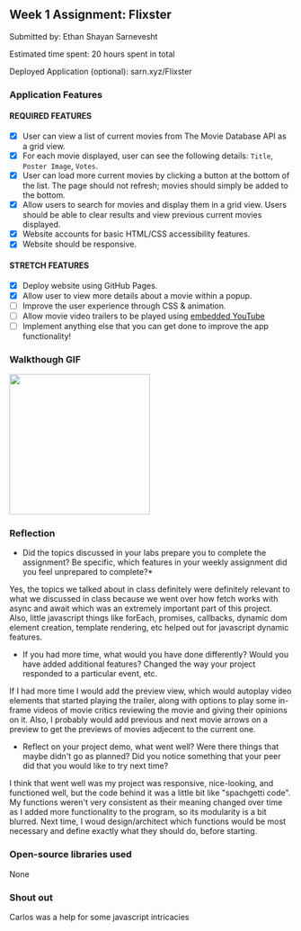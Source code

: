 
## Week 1 Assignment: Flixster

Submitted by: Ethan Shayan Sarnevesht

Estimated time spent: 20 hours spent in total

Deployed Application (optional): sarn.xyz/Flixster

### Application Features

#### REQUIRED FEATURES

- [x] User can view a list of current movies from The Movie Database API as a grid view.
- [x] For each movie displayed, user can see the following details: `Title`, `Poster Image`, `Votes`.
- [x] User can load more current movies by clicking a button at the bottom of the list. The page should not refresh; movies should simply be added to the bottom.
- [x] Allow users to search for movies and display them in a grid view. Users should be able to clear results and view previous current movies displayed.
- [x] Website accounts for basic HTML/CSS accessibility features.
- [x] Website should be responsive.

#### STRETCH FEATURES

- [x] Deploy website using GitHub Pages. 
- [x] Allow user to view more details about a movie within a popup.
- [ ] Improve the user experience through CSS & animation.
- [ ] Allow movie video trailers to be played using [embedded YouTube](https://support.google.com/youtube/answer/171780?hl=en)
- [ ] Implement anything else that you can get done to improve the app functionality!

### Walkthough GIF


<img src="https://thumbs.gfycat.com/FearfulBestIbex-size_restricted.gif" width=250><br>

### Reflection

* Did the topics discussed in your labs prepare you to complete the assignment? Be specific, which features in your weekly assignment did you feel unprepared to complete?*


Yes, the topics we talked about in class definitely were definitely relevant to what we discussed in class because we went over how fetch works with async and await which was an extremely important part of this project. 
Also, little javascript things like forEach, promises, callbacks, dynamic dom element creation, template rendering, etc helped out for javascript dynamic features.

* If you had more time, what would you have done differently? Would you have added additional features? Changed the way your project responded to a particular event, etc.
  
If I had more time I would add the preview view, which would autoplay video elements that started playing the trailer, along with options to play some in-frame videos of movie critics reviewing the movie and giving their opinions on it.
Also, I probably would add previous and next movie arrows on a preview to get the previews of movies adjecent to the current one.



* Reflect on your project demo, what went well? Were there things that maybe didn't go as planned? Did you notice something that your peer did that you would like to try next time?

I think that went well was my project was responsive, nice-looking, and functioned well, but the code behind it was a little bit like "spachgetti code". My functions weren't very consistent as their meaning changed over time as I added more functionality to the program, so its modularity is a bit blurred. Next time, I woud design/architect which functions would be most necessary and define exactly what they should do, before starting.

### Open-source libraries used

None

### Shout out

Carlos was a help for some javascript intricacies
